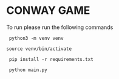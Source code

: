 # CONWAY GAME  

To run please run the following commands 
```
 python3 -m venv venv
```
```
source venv/bin/activate
```
```
 pip install -r requirements.txt 
```
```
 python main.py
```

